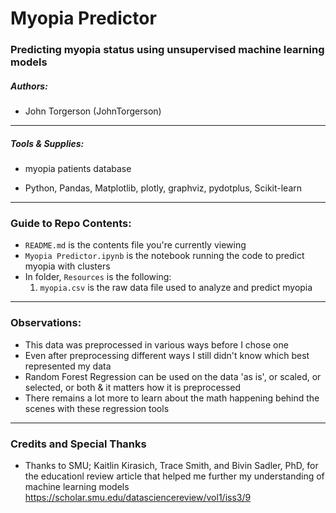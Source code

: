 # Myopia Predictor

### Predicting myopia status using unsupervised machine learning models

##### Authors:
* John Torgerson (JohnTorgerson)
---

##### Tools & Supplies:

* myopia patients database

* Python, Pandas, Matplotlib, plotly, graphviz, pydotplus, Scikit-learn
---

### Guide to Repo Contents:

* `README.md` is the contents file you're currently viewing
* `Myopia Predictor.ipynb` is the notebook running the code to predict myopia with clusters
* In folder, `Resources` is the following:
    1. `myopia.csv` is the raw data file used to analyze and predict myopia
---

### Observations:

* This data was preprocessed in various ways before I chose one
* Even after preprocessing different ways I still didn't know which best represented my data
* Random Forest Regression can be used on the data 'as is', or scaled, or selected, or both & it matters how it is preprocessed
* There remains a lot more to learn about the math happening behind the scenes with these regression tools

---

### Credits and Special Thanks

* Thanks to SMU; Kaitlin Kirasich, Trace Smith, and Bivin Sadler, PhD, for the educationl review article that helped me further my understanding of machine learning models https://scholar.smu.edu/datasciencereview/vol1/iss3/9